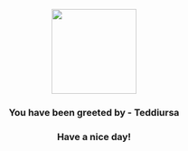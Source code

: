 <p align="center">
    <img src="https://raw.githubusercontent.com/PokeAPI/sprites/master/sprites/pokemon/216.png" width="150" height="150">
</p>
<h3 align="center">You have been greeted by - <b>Teddiursa</b></h3>
<h3 align="center">Have a nice day!</h3>
